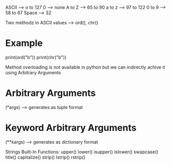 ASCII --> o to 127
0 --> none
A to Z --> 65 to 90
a to z --> 97 to 122
0 to 9 --> 58 to 67
Space --> 32

Two methodz in ASCII values --> ord(), chr()

# Example
print(ord("b"))
print(chr("b"))

Method overloading is not available in python but we can indirectly achive it using Arbitrary Arguments
# Arbitrary Arguments
(*args) --> generates as tuple format
# Keyword Arbitrary Arguments
(**kargs) --> generates as dictionary format

Strings Built-In Functions:
upper()
lower()
isupper()
islower()
swapcase()
title()
capitalize()
strip()
lstrip()
rstrip()